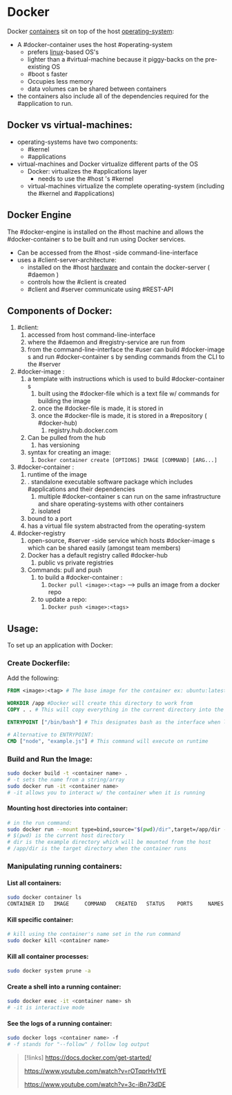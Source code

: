 
# Docker
Docker [containers](/computers/containers.md) sit on top of the host [operating-system](/computers/operating-system.md):
- A #docker-container uses the host #operating-system
	- prefers [linux](/computers/linux)-based OS's
	- lighter than a #virtual-machine because it piggy-backs on the pre-existing OS
	- #boot s faster
	- Occupies less memory
	- data volumes can be shared between containers
- the containers also include all of the dependencies required for the #application to run.

## Docker vs virtual-machines:
- operating-systems have two components:
	- #kernel
	- #applications 
- virtual-machines and Docker virtualize different parts of the OS
	- Docker: virtualizes the #applications layer
		- needs to use the #host 's #kernel
	- virtual-machines virtualize the complete operating-system (including the #kernel and #applications)

## Docker Engine
The #docker-engine is installed on the #host machine and allows the #docker-container s to be built and run using Docker services.
- Can be accessed from the #host -side command-line-interface
- uses a #client-server-architecture:
	- installed on the #host [hardware](/computers/hardware.md) and contain the docker-server ( #daemon )
	- controls how the #client is created
	- #client and #server communicate using #REST-API

## Components of Docker:
1. #client:
	1. accessed from host command-line-interface
	2. where the #daemon and #registry-service are run from
	3. from the command-line-interface the #user can build #docker-image s and run #docker-container s by sending commands from the CLI to the #server 
2. #docker-image :
	1. a template with instructions which is used to build #docker-container s 
		1. built using the #docker-file which is a text file w/ commands for building the image
		2. once the #docker-file is made, it is stored in 
		3. once the #docker-file is made, it is stored in a #repository ( #docker-hub)
			1. registry.hub.docker.com
	2. Can be pulled from the hub
		1. has versioning
	3. syntax for creating an image:
		1. `Docker container create [OPTIONS] IMAGE [COMMAND] [ARG...]`
3. #docker-container :
	1. runtime of the image
	2. . standalone executable software package which includes #applications and their dependencies
		1. multiple #docker-container s can run on the same infrastructure and share operating-systems with other containers
		2. isolated
	3. bound to a port
	4. has a virtual file system abstracted from the operating-system
4. #docker-registry
	1. open-source, #server -side service which hosts #docker-image s which can be shared easily (amongst team members)
	2. Docker has a default registry called #docker-hub 
		1. public vs private registries
	3. Commands: pull and push
		1. to build a #docker-container :
			1. `Docker pull <image>:<tag>` --> pulls an image from a docker repo
		2. to update a repo:
			1. `Docker push <image>:<tags>`

## Usage:
To set up an application with Docker:

### Create Dockerfile:
Add the following:
```dockerfile
FROM <image>:<tag> # The base image for the container ex: ubuntu:latest

WORKDIR /app #Docker will create this directory to work from
COPY . . # This will copy everything in the current directory into the image

ENTRYPOINT ["/bin/bash"] # This designates bash as the interface when live

# Alternative to ENTRYPOINT:
CMD ["node", "example.js"] # This command will execute on runtime
```

### Build and Run the Image:
```bash
sudo docker build -t <container name> .
# -t sets the name from a string/array
sudo docker run -it <container name> 
# -it allows you to interact w/ the container when it is running
```

#### Mounting host directories into container:
```bash
# in the run command:
sudo docker run --mount type=bind,source="$(pwd)/dir",target=/app/dir --name <container name> <container name>
# $(pwd) is the current host directory
# dir is the example directory which will be mounted from the host
# /app/dir is the target directory when the container runs
```

### Manipulating running containers:
#### List all containers:
```bash
sudo docker container ls
CONTAINER ID   IMAGE     COMMAND   CREATED   STATUS    PORTS     NAMES
```

#### Kill specific container:
```bash
# kill using the container's name set in the run command
sudo docker kill <container name>
```

#### Kill all container processes:
```bash
sudo docker system prune -a
```

#### Create a shell into a running container:
```bash
sudo docker exec -it <container name> sh
# -it is interactive mode
```

#### See the logs of a running container:
```bash
sudo docker logs <container name> -f
# -f stands for "--follow" / follow log output
```

>[!links]
>https://docs.docker.com/get-started/
>
>https://www.youtube.com/watch?v=rOTqprHv1YE
>
>https://www.youtube.com/watch?v=3c-iBn73dDE
